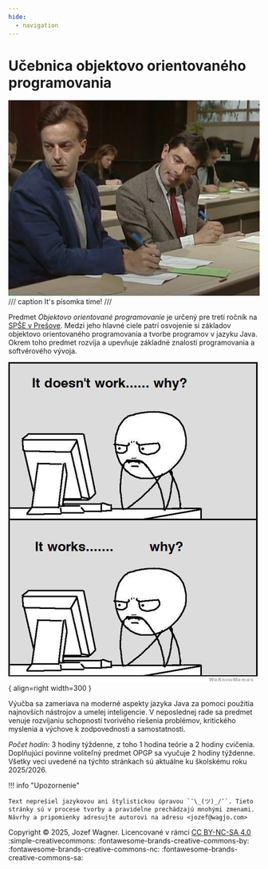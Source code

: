 ```yaml
---
hide:
  - navigation
---
```


# Učebnica objektovo orientovaného programovania


![Písomka time](assets/pisomka.jpg)
/// caption
It's písomka time!
///


Predmet *Objektovo orientované programovanie* je určený pre tretí ročník na [SPŠE v Prešove](https://www.spse-po.sk/). Medzi jeho hlavné ciele patrí osvojenie si základov objektovo orientovaného programovania a tvorbe programov v jazyku Java. Okrem toho predmet rozvíja a upevňuje základné znalosti programovania a softvérového vývoja. 

![Image title](assets/works-why.jpeg ){ align=right width=300 }

Výučba sa zameriava na moderné aspekty jazyka Java za pomoci použitia najnovších nástrojov a umelej inteligencie. V neposlednej rade sa predmet venuje rozvíjaniu schopností tvorivého riešenia problémov, kritického myslenia a výchove k zodpovednosti a samostatnosti. 

*Počet hodín:* 3 hodiny týždenne, z toho 1 hodina teórie a 2 hodiny cvičenia. Doplňujúci povinne voliteľný predmet OPGP sa vyučuje 2 hodiny týždenne. Všetky veci uvedené na týchto stránkach sú aktuálne ku školskému roku 2025/2026.

!!! info "Upozornenie"

    Text neprešiel jazykovou ani štylistickou úpravou `¯\_(ツ)_/¯`. Tieto stránky sú v procese tvorby a pravidelne prechádzajú mnohými zmenami. Návrhy a pripomienky adresujte autorovi na adresu <jozef@wagjo.com>

Copyright © 2025, Jozef Wagner. Licencované v rámci <a href="https://creativecommons.org/licenses/by-nc-sa/4.0/">CC BY-NC-SA 4.0</a> :simple-creativecommons: :fontawesome-brands-creative-commons-by: :fontawesome-brands-creative-commons-nc: :fontawesome-brands-creative-commons-sa: